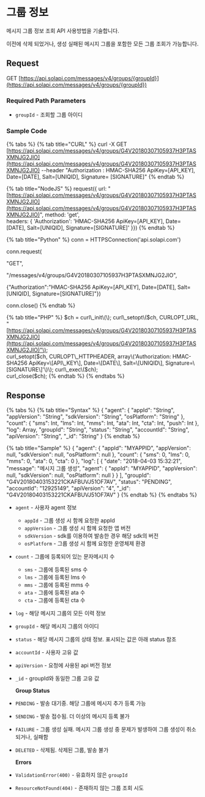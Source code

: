# 그룹 정보

메시지 그룹 정보 조회 API 사용방법을 기술합니다.

이전에 삭제 되었거나, 생성 실패된 메시지 그룹을 포함한 모든 그룹 조회가 가능합니다.

## Request

GET [https://api.solapi.com/messages/v4/groups/{groupId}](https://api.solapi.com/messages/v4/groups/{groupId})

### Required Path Parameters

* `groupId` - 조회할 그룹 아이디

### **Sample Code**

{% tabs %}
{% tab title="CURL" %}
curl -X GET [https://api.solapi.com/messages/v4/groups/G4V20180307105937H3PTASXMNJG2JIO](https://api.solapi.com/messages/v4/groups/G4V20180307105937H3PTASXMNJG2JIO)  --header "Authorization : HMAC-SHA256 ApiKey=\[API\_KEY\], Date=\[DATE\], Salt=\[UNIQID\], Signature= \[SIGNATURE\]"
{% endtab %}

{% tab title="NodeJS" %}
request\({ url: "[https://api.solapi.com/messages/v4/groups/G4V20180307105937H3PTASXMNJG2JIO](https://api.solapi.com/messages/v4/groups/G4V20180307105937H3PTASXMNJG2JIO)", method: 'get',  
headers: { 'Authorization': 'HMAC-SHA256 ApiKey=\[API\_KEY\], Date=\[DATE\], Salt=\[UNIQID\], Signature=\[SIGNATURE\]' }}\)
{% endtab %}

{% tab title="Python" %}
conn = HTTPSConnection\('api.solapi.com'\)

conn.request\(

"GET",

"/messages/v4/groups/G4V20180307105937H3PTASXMNJG2JIO",

{"Authorization":"HMAC-SHA256 ApiKey=\[API\_KEY\], Date=\[DATE\], Salt=\[UNIQID\], Signature=\[SIGNATURE\]"}\)

conn.close\(\)
{% endtab %}

{% tab title="PHP" %}
$ch = curl\_init\(\);  
curl\_setopt\($ch, CURLOPT\_URL, "[https://api.solapi.com/messages/v4/groups/G4V20180307105937H3PTASXMNJG2JIO](https://api.solapi.com/messages/v4/groups/G4V20180307105937H3PTASXMNJG2JIO)"\);  
curl\_setopt\($ch, CURLOPT\_HTTPHEADER, array\('Authorization: HMAC-SHA256 ApiKey=\[API\_KEY\], Date=\[DATE\], Salt=\[UNIQID\], Signature=\[SIGNATURE\]'\)\);  
curl\_exec\($ch\);  
curl\_close\($ch\);
{% endtab %}
{% endtabs %}



## Response

{% tabs %}
{% tab title="Syntax" %}
{ "agent": { "appId": "String", "appVersion": "String", "sdkVersion": "String", "osPlatform": "String" }, "count": { "sms": Int, "lms": Int, "mms": Int, "ata": Int, "cta": Int, "push": Int }, "log": Array, "groupId": "String", "status": "String", "accountId": "String", "apiVersion": "String", "\_id": "String" }
{% endtab %}

{% tab title="Sample" %}
{ "agent": { "appId": "MYAPPID", "appVersion": null, "sdkVersion": null, "osPlatform": null }, "count": { "sms": 0, "lms": 0, "mms": 0, "ata": 0, "cta": 0 }, "log": \[ { "date": "2018-04-03 15:32:21", "message": "메시지 그룹 생성", "agent": { "appId": "MYAPPID", "appVersion": null, "sdkVersion": null, "osPlatform": null } } \], "groupId": "G4V20180403153221CKAFBUVJ51OF7AV", "status": "PENDING", "accountId": "12925149", "apiVersion": "4", "\_id": "G4V20180403153221CKAFBUVJ51OF7AV" }
{% endtab %}
{% endtabs %}

* `agent` - 사용자 agent 정보
  * `appId` - 그룹 생성 시 함께 요청한 appId
  * `appVersion` - 그룹 생성 시 함께 요청한 앱 버전
  * `sdkVersion` - sdk를 이용하여 발송한 경우 해당 sdk의 버전
  * `osPlatform` - 그룹 생성 시 함께 요청한 운영체제 환경
* `count` - 그룹에 등록되어 있는 문자메시지 수
  * `sms` - 그룹에 등록된 sms 수
  * `lms` - 그룹에 등록된 lms 수
  * `mms` - 그룹에 등록된 mms 수
  * `ata` - 그룹에 등록된 ata 수
  * `cta` - 그룹에 등록된 cta 수
* `log` - 해당 메시지 그룹의 모든 이력 정보
* `groupId` - 해당 메시지 그룹의 아이디
* `status` - 해당 메시지 그룹의 상태 정보. 표시되는 값은 아래 status 참조
* `accountId` - 사용자 고유 값
* `apiVersion` - 요청에 사용된 api 버전 정보
* `_id` - groupId와 동일한 그룹 고유 값

  **Group Status**

* `PENDING` - 발송 대기중. 해당 그룹에 메시지 추가 등록 가능
* `SENDING` - 발송 접수됨. 더 이상의 메시지 등록 불가
* `FAILURE` - 그룹 생성 실패. 메시지 그룹 생성 중 문제가 발생하여 그룹 생성이 취소되거나, 실패함
* `DELETED` - 삭제됨. 삭제된 그룹, 발송 불가

  **Errors**

* `ValidationError(400)` - 유효하지 않은 `groupId`
* `ResourceNotFound(404)` - 존재하지 않는 그룹 조회 시도

